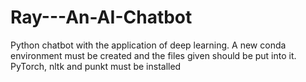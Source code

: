 # Ray---An-AI-Chatbot
Python chatbot with the application of deep learning.
 A new conda environment must be created and the files given should be put into it.
 PyTorch, nltk and punkt must be installed
